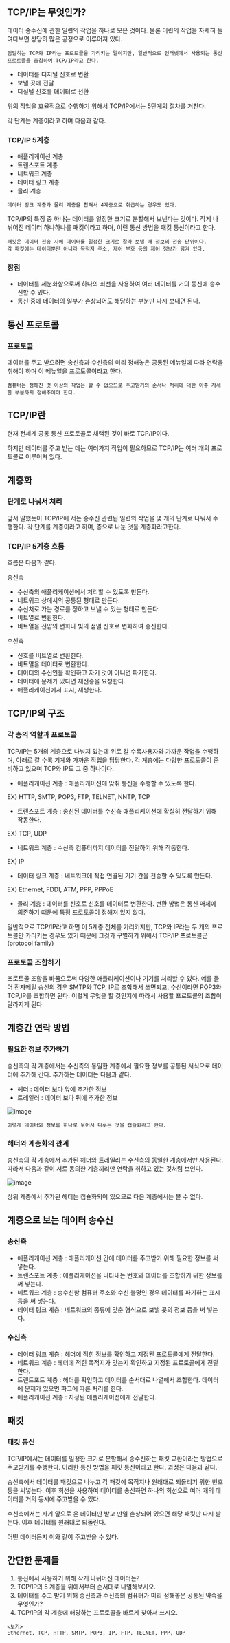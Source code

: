 ## TCP/IP는 무엇인가?

데이터 송수신에 관한 일련의 작업을 하나로 모은 것이다. 물론 이련의 작업을 자세히 들여다보면 상당히 많은 공정으로 이루어져 있다.
```
엄밀히는 TCP와 IP라는 프로토콜을 가리키는 말이지만, 일반적으로 인터넷에서 사용되는 통신 프로토콜을 총칭하여 TCP/IP라고 한다.
```

* 데이터를 디지털 신호로 변환
* 보낼 곳에 전달
* 디질털 신호를 데이터로 전환

위의 작업을 효율적으로 수행하기 위해서 TCP/IP에서는 5단계의 절차를 거친다.

각 단계는 계층이라고 하며 다음과 같다.

### TCP/IP 5계층

* 애플리케이션 계층
* 트랜스포트 계층
* 네트워크 계층
* 데이터 링크 계층
* 물리 계층

```
데이터 링크 계층과 물리 계층을 합쳐서 4계층으로 취급하는 경우도 있다.
```

TCP/IP의 특징 중 하나는 데이터를 일정한 크기로 분할해서 보낸다는 것이다. 작게 나뉘어진 데이터 하나하나를 패킷이라고
하며, 이런 통신 방법을 패킷 통신이라고 한다.

```
패킷은 데이터 전송 시에 데이터를 일정한 크기로 잘라 보낼 때 정보의 전송 단위이다.
각 패킷에는 데이터뿐만 아니라 목적지 주소, 제어 부호 등의 제어 정보가 담겨 있다.
```

### 장점
* 데이터를 세분화함으로써 하나의 회선을 사용하여 여러 데이터를 거의 동신에 송수신할 수 있다.
* 통신 중에 데이터의 일부가 손상되어도 해당하는 부분만 다시 보내면 된다.


## 통신 프로토콜

### 프로토콜
데이터를 주고 받으려면 송신측과 수신측의 미리 정해놓은 공통된 메뉴얼에 따라 연락을 취해야 하며 이 메뉴얼을 프로토콜이라고 한다.

```
컴퓨터는 정해진 것 이상의 작업은 할 수 없으므로 주고받기의 순서나 처리에 대한 아주 자세한 부분까지 정해주어야 한다.
```

## TCP/IP란
현재 전세계 공통 통신 프로토콜로 채택된 것이 바로 TCP/IP이다.

하지만 데이터를 주고 받는 데는 여러가지 작업이 필요하므로 TCP/IP는 여러 개의 프로토콜로 이루어져 있다.

## 계층화

### 단계로 나눠서 처리

앞서 말했듯이 TCP/IP에 서는 송수신 관련된 일련의 작업을 몇 개의 단계로 나눠서 수행한다. 
각 단계를 계층이라고 하며, 층으로 나눈 것을 계층화라고한다. 

### TCP/IP 5계층 흐름

흐름은 다음과 같다.

송신측 
* 수신측의 애플리케이션에서 처리할 수 있도록 만든다.
* 네트워크 상에서의 공통된 형태로 만든다.
* 수신처로 가는 경로를 정하고 보낼 수 있는 형태로 만든다.
* 비트열로 변환한다.
* 비트열을 전압의 변화나 빛의 점멸 신호로 변화하여 송신한다.

수신측
* 신호를 비트열로 변환한다.
* 비트열을 데이터로 변환한다.
* 데이터의 수신인을 확인하고 자기 것이 아니면 파기한다. 
* 데이터에 문제가 있다면 재전송을 요청한다.
* 애플리케이션에서 표시, 재생한다.

## TCP/IP의 구조

### 각 층의 역할과 프로토콜

TCP/IP는 5개의 계층으로 나눠져 있는데 위로 갈 수록사용자와 가까운 작업을 수행하며, 아래로 갈 수록 기계와 가까운 작업을 담당한다.
각 계층에는 다양한 프로토콜이 준비하고 있으며 TCP와 IP도 그 중 하나이다.

* 애플리케이션 계층 : 애플리케이션에 맞춰 통신을 수행할 수 있도록 한다.

EX) HTTP, SMTP, POP3, FTP, TELNET, NNTP, TCP
* 트랜스포트 계층 : 송신된 데이터를 수신측 애플리케이션에 확실히 전달하기 위해 작동한다.

EX) TCP, UDP
* 네트워크 계층 : 수신측 컴퓨터까지 데이터를 전달하기 위해 작동한다.

EX) IP
* 데이터 링크 계층 : 네트워크에 직접 연결된 기기 간을 전송할 수 있도록 만든다.

EX) Ethernet, FDDI, ATM, PPP, PPPoE
* 물리 계층 : 데이터를 신호로 신호를 데이터로 변환한다. 변환 방법은 통신 매체에 의존하기 떄문에 특정 프로토콜이 정해져 있지 않다.


일반적으로 TCP/IP라고 하면 이 5계층 전체를 가리키지만, TCP와 IP라는 두 개의 프로토콜만 카리키는 경우도 있기 때문에 
그것과 구별하기 위해서 TCP/IP 프로토콜군(protocol family)

### 프로토콜 조합하기

프로토콜 조합을 바꿈으로써 다양한 애플리케이션이나 기기를 처리할 수 있다. 예를 들어 전자메일 송신의 경우 SMTP와 TCP, IP르 조합해서 쓰면되고,
수신이라면 POP3와 TCP,IP를 조합하면 된다. 이렇게 무엇을 할 것인지에 따라서 사용할 프로토콜의 조합이 달라지게 된다.

## 계층간 연락 방법

### 필요한 정보 추가하기

송신측의 각 계층에서는 수신측의 동일한 계층에서 필요한 정보를 공통된 서식으로 데이터에 추가해 간다. 추가하는 데이터는 다음과 같다.
* 헤더 : 데이터 보다 앞에 추가한 정보 
* 트레일러 : 데이터 보다 뒤에 추가한 정보

![image](https://user-images.githubusercontent.com/53935439/154602885-ed058079-35e2-42f6-b7e8-bb7dde191e3e.png)

```
이렇게 데이터와 정보를 하나로 묶어서 다루는 것을 캡슐화라고 한다.
```

### 헤더와 계층화의 관계

송신측의 각 계층에서 추가된 헤더와 트레일러는 수신측의 동일한 계층에서만 사용된다. 따라서 다음과 같이 서로 동의한 계층끼리만 연락을 취하고 있는 것처럼 보인다.

![image](https://user-images.githubusercontent.com/53935439/154603002-3e850533-6cf5-4004-8c78-2ea60d2167de.png)

상위 계층에서 추가된 헤더는 캡슐화되어 있으므로 다은 계층에서는 볼 수 없다.

## 계층으로 보는 데이터 송수신

### 송신측

* 애플리케이션 계층 : 애플리케이션 간에 데이터를 주고받기 위해 필요한 정보를 써 넣는다.
* 트랜스포트 계층 : 애플리케이션을 나타내는 번호와 데이터를 조합하기 위한 정보를 써 넣는다.
* 네트워크 계층 : 송수신함 컴퓨터 주소와 수신 불명인 경우 데이터를 파기하는 표시 등을 써 넣는다.
* 데이터 링크 계층 : 네트워크의 종류에 맞춘 형식으로 보낼 곳의 정보 등을 써 넣는다.

### 수신측

* 데이터 링크 계층 : 헤더에 적힌 정보를 확인하고 지정된 프로토콜에게 전달한다.
* 네트워크 계층 : 헤더에 적힌 목적지가 맞는지 확인하고 지정된 프로토콜에게 전달한다.
* 트랜트포트 계층 : 헤더를 확인하고 데이터를 순서대로 나열해서 조합한다. 데이터에 문제가 있으면 파그에 따른 처리를 한다.
* 애플리케이션 계층 : 지정된 애플리케이션에게 전달한다.

## 패킷

### 패킷 통신

TCP/IP에서는 데이터를 일정한 크기로 분할해서 송수신하는 패킷 교환이라는 방법으로 주고받기를 수행한다. 
이러한 통신 방법을 패킷 통신이라고 한다. 과정은 다음과 같다.

송신측에서 데이터를 패킷으로 나누고 각 패킷에 목적지나 원래대로 되돌리기 위한 번호등을 써넣는다. 이후 회선을 사용하여 데이터를 송신하면
하나의 회선으로 여러 개의 데이터를 거의 동시에 주고받을 수 있다. 

수신측에서는 자기 앞으로 온 데이터만 받고 만일 손상되어 있으면 해당 패킷만 다시 받는다. 이후 데이터를 원래대로 되돌린다.

어떤 데이터든지 이와 같이 주고받을 수 있다.

## 간단한 문제들

1. 통신에서 사용하기 위해 작게 나뉘어진 데이터는?
2. TCP/IP의 5 계층을 위에서부터 순서대로 나열해보시오.
3. 데이터를 주고 받기 위해 송신측과 수신측의 컴퓨터가 미리 정해놓은 공통된 약속을 무엇인가?
4. TCP/IP의 각 계층에 해당하는 프로토콜을 바르게 찾아서 쓰시오.
```
<보기> 
Ethernet, TCP, HTTP, SMTP, POP3, IP, FTP, TELNET, PPP, UDP
```





